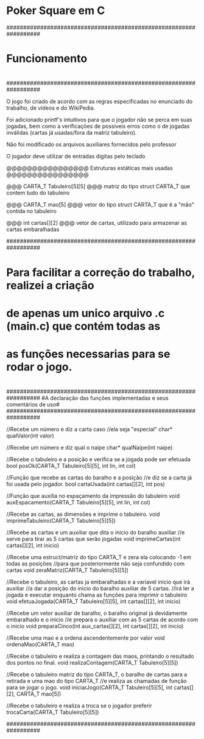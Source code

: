 # Poker Square em C

##################################################################
#							  	                                               #
#			                Funcionamento				                       #
#							 	                                                 #
##################################################################

O jogo foi criado de acordo com as regras especificadas no
enunciado do trabalho, de vídeos e do WikiPedia.

Foi adicionado printf's intuitivos para que o jogador não se perca
em suas jogadas, bem como a verificações de possiveis erros como
o de jogadas inválidas (cartas já usadas/fora da matriz tabuleiro).

Não foi modificado os arquivos auxiliares fornecidos pelo professor

O jogador deve utilizar de entradas digitas pelo teclado

@@@@@@@@@@@@@@@@ Estruturas estáticas mais usadas @@@@@@@@@@@@@@@@

@@@ CARTA_T Tabuleiro[5][5] @@@
matriz do tipo struct CARTA_T que contem tudo do tabuleiro

@@@ CARTA_T mao[5] @@@
vetor do tipo struct CARTA_T que é a "mão" contida no tabuleiro

@@@ int cartas[][2] @@@
vetor de cartas, utilizado para armazenar as cartas embaralhadas


##################################################################
#							  	 #
#     Para facilitar a correção do trabalho, realizei a criação	 #
#     de apenas um unico arquivo .c (main.c) que contém todas as #
#     as funções necessarias para se rodar o jogo. 		 #
#								 #
##################################################################
#A declaração das funções implementadas e seus comentários de uso#
##################################################################

//Recebe um número e diz a carta caso
//ela seja "especial"
char* qualValor(int valor)

//Recebe um número e diz qual o naipe
char* qualNaipe(int naipe)

//Recebe o tabuleiro e a posição e verifica se a jogada pode ser efetuada
bool posOk(CARTA_T Tabuleiro[5][5], int lin, int col)

//Função que recebe as cartas do baralho e a posição
//e diz se a carta já foi usada pelo jogador.
bool cartaUsada(int cartas[][2], int pos)

//Função que auxilia no espaçamento da impressão do tabuleiro
void auxEspacamento(CARTA_T Tabuleiro[5][5], int lin, int col)

//Recebe as cartas, as dimensões e imprime o tabuleiro.
void imprimeTabuleiro(CARTA_T Tabuleiro[5][5])

//Recebe as cartas e um auxiliar que dita o inicio do baralho auxiliar
//e serve para tirar as 5 cartas que serão jogadas
void imprimeCartas(int cartas[][2], int inicio)

//Recebe uma estruct/matriz do tipo CARTA_T e zera ela colocando -1 em todas as posições
//para que posteriormente não seja confundido com cartas
void zeraMatriz(CARTA_T Tabuleiro[5][5])

//Recebe o tabuleiro, as cartas ja embaralhadas e a variavel inicio que irá auxiliar
//a dar a posição do inicio do baralho auxiliar de 5 cartas.
//irá ler a jogada e executar enquanto chama as funções para imprimir o tabuleiro
void efetuaJogada(CARTA_T Tabuleiro[5][5], int cartas[][2], int inicio)

//Recebe um vetor auxiliar de baralho, o baralho original já devidamente embaralhado e o inicio
//e prepara o auxiliar com as 5 cartas de acordo com o inicio
void preparaCinco(int aux_cartas[][2], int cartas[][2], int inicio)

//Recebe uma mao e a ordena ascendentemente por valor
void ordenaMao(CARTA_T mao)

//Recebe o tabuleiro e realiza a contagem das maos, printando o resultado dos pontos no final.
void realizaContagem(CARTA_T Tabuleiro[5][5])

//Recebe o tabuleiro matriz do tipo CARTA_T, o baralho de cartas para a retirada e uma mao do tipo CARTA_T
//e realiza as chamadas de função para se jogar o jogo.
void iniciarJogo(CARTA_T Tabuleiro[5][5], int cartas[][2], CARTA_T mao[5])

//Recebe o tabuleiro e realiza a troca se o jogador preferir
trocaCarta(CARTA_T Tabuleiro[5][5])

##################################################################
